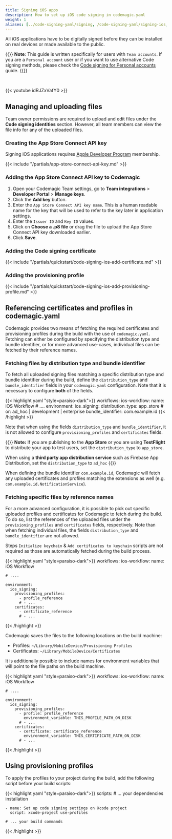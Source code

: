 ```yaml
---
title: Signing iOS apps
description: How to set up iOS code signing in codemagic.yaml
weight: 1
aliases: [../code-signing-yaml/signing, /code-signing-yaml/signing-ios, code-signing-identities, ../yaml-code-signing/code-signing-identities]
---
```


All iOS applications have to be digitally signed before they can be installed on real devices or made available to the public.

{{<notebox>}}
**Note**: This guide is written specifically for users with `Team accounts`. If you are a `Personal account` user or if you want to use alternative Code signing methods, please check the [Code signing for Personal accounts](../yaml-code-signing/code-signing-personal) guide.
{{</notebox>}}

<br> 

{{< youtube idRJZxVafY0 >}}

## Managing and uploading files

Team owner permissions are required to upload and edit files under the **Code signing identities** section. However, all team members can view the file info for any of the uploaded files.

### Creating the App Store Connect API key

Signing iOS applications requires [Apple Developer Program](https://developer.apple.com/programs/enroll/) membership.

{{< include "/partials/app-store-connect-api-key.md" >}}

### Adding the App Store Connect API key to Codemagic

1. Open your Codemagic Team settings, go to **Team integrations** > **Developer Portal** > **Manage keys**.
2. Click the **Add key** button.
3. Enter the `App Store Connect API key name`. This is a human readable name for the key that will be used to refer to the key later in application settings.
4. Enter the `Issuer ID` and `Key ID` values.
5. Click on **Choose a .p8 file** or drag the file to upload the App Store Connect API key downloaded earlier.
6. Click **Save**.



### Adding the Code signing certificate
{{< include "/partials/quickstart/code-signing-ios-add-certificate.md" >}}

### Adding the provisioning profile
{{< include "/partials/quickstart/code-signing-ios-add-provisioning-profile.md" >}}

## Referencing certificates and profiles in codemagic.yaml

Codemagic provides two means of fetching the required certificates and provisioning profiles during the build with the use of `codemagic.yaml`. Fetching can either be configured by specifying the distribution type and bundle identifier, or for more advanced use-cases, individual files can be fetched by their reference names.


### Fetching files by distribution type and bundle identifier

To fetch all uploaded signing files matching a specific distribution type and bundle identifier during the build, define the `distribution_type` and `bundle_identifier` fields in your `codemagic.yaml` configuration. Note that it is necessary to configure **both** of the fields.

{{< highlight yaml "style=paraiso-dark">}}
workflows:
  ios-workflow:
    name: iOS Workflow 
    # ....
    environment:
      ios_signing:
        distribution_type: app_store # or: ad_hoc | development | enterprise
        bundle_identifier: com.example.id
{{< /highlight >}}


Note that when using the fields `distribution_type` and `bundle_identifier`, it is not allowed to configure `provisioning_profiles` and `certificates` fields.

{{<notebox>}}
**Note:** If you are publishing to the **App Store** or you are using **TestFlight**  to distribute your app to test users, set the `distribution_type` to `app_store`. 

When using a **third party app distribution service** such as Firebase App Distribution, set the `distribution_type` to `ad_hoc`
{{</notebox>}}

When defining the bundle identifier `com.example.id`, Codemagic will fetch any uploaded certificates and profiles matching the extensions as well (e.g. `com.example.id.NotificationService`).


### Fetching specific files by reference names

For a more advanced configuration, it is possible to pick out specific uploaded profiles and certificates for Codemagic to fetch during the build. To do so, list the references of the uploaded files under the `provisioning_profiles` and `certificates` fields, respectively. Note than when fetching individual files, the fields `distribution_type` and `bundle_identifier` are not allowed.

Steps `Initialize keychain` & `Add certificates to keychain` scripts are not required as those are automatically fetched during the build process.

{{< highlight yaml "style=paraiso-dark">}}
workflows:
  ios-workflow:
    name: iOS Workflow
    
    # ....
    
    environment:
      ios_signing:
        provisioning_profiles:
          - profile_reference
          # - ...
        certificates:
          - certificate_reference
          # - ...
{{< /highlight >}}

Codemagic saves the files to the following locations on the build machine:

- Profiles: `~/Library/MobileDevice/Provisioning Profiles`
- Certificates: `~/Library/MobileDevice/Certificates`

It is additionally possible to include names for environment variables that will point to the file paths on the build machine.

{{< highlight yaml "style=paraiso-dark">}}
workflows:
  ios-workflow:
    name: iOS Workflow
    
    # ....
    
    environment:
      ios_signing:
        provisioning_profiles:
          - profile: profile_reference
            environment_variable: THIS_PROFILE_PATH_ON_DISK
          # - ...
        certificates:
          - certificate: certificate_reference
            environment_variable: THIS_CERTIFICATE_PATH_ON_DISK
          # - ...
{{< /highlight >}}


## Using provisioning profiles

To apply the profiles to your project during the build, add the following script before your build scripts:

{{< highlight yaml "style=paraiso-dark">}}
  scripts:
    # ... your dependencies installation
    
    - name: Set up code signing settings on Xcode project
      script: xcode-project use-profiles
    
    # ... your build commands
{{< /highlight >}}
